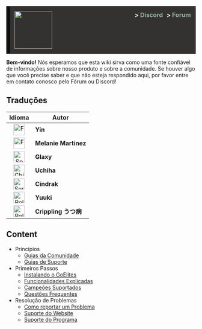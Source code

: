<style>
.good_announcement {
    background-color: #343131;
	border: 1px solid #0f0e0e;
	border-left: 10px solid #0f0e0e;
	font-size: 16px;
	margin-bottom: 12px;
	text-align: left; 
	padding: 12px; 
	color: white;
}
a.header_link {
	display: inline;
	float: right;
	margin-left: 10px;
	font-size: 16px;
	font-weight: bold;
	text-decoration: none;
	color: #97b3a6;
}
a.header_link:hover {
	text-decoration:none;
	color: #fcfcfc;
}
a.header_link:visited {
	text-decoration:none;
}
a.header_link span {
	color: #fcfcfc;
}
</style>

<div class="good_announcement"> 
    <img src="https://s.put.re/hzytMBa.png" style="width: 100px;">
    <a class="header_link" href="https://goelites.net"><span>></span> Forum</a>
    <a class="header_link" href="https://discord.gg/m7RctYk"><span>></span> Discord</a>
</div>

**Bem-vindo!** Nós esperamos que esta wiki sirva como uma fonte confiável de informações sobre nosso produto e sobre a comunidade. Se houver algo que você precise saber e que não esteja respondido aqui, por favor entre em contato conosco pelo Fórum ou Discord!

## Traduções

| Idioma | Autor |
|:--:|--|
| <a href="http://goeliteswiki.readthedocs.io/en/latest/"><img src="https://emojipedia-us.s3.amazonaws.com/thumbs/120/apple/118/flag-for-united-states_1f1fa-1f1f8.png" alt="French" style="width: 30px;"/></a> | **Yin** |
| <a href="http://goeliteswiki.readthedocs.io/fr/latest/"><img src="https://emojipedia-us.s3.amazonaws.com/thumbs/120/apple/118/flag-for-france_1f1eb-1f1f7.png" alt="French" style="width: 30px;"/></a> | **Melanie Martinez** |
| <a href="http://goeliteswiki.readthedocs.io/es/latest/"><img src="https://emojipedia-us.s3.amazonaws.com/thumbs/120/apple/118/flag-for-spain_1f1ea-1f1f8.png" alt="Spain" style="width: 30px;"/></a> | **Glaxy** |
| <a href="http://goeliteswiki.readthedocs.io/zh/latest/"><img src="https://emojipedia-us.s3.amazonaws.com/thumbs/120/apple/118/flag-for-china_1f1e8-1f1f3.png" alt="China" style="width: 30px;"/></a> | **Uchiha** |
| <a href="http://goeliteswiki.readthedocs.io/sr/latest/"><img src="https://emojipedia-us.s3.amazonaws.com/thumbs/120/apple/118/flag-for-serbia_1f1f7-1f1f8.png" alt="Serbia" style="width: 30px;"/></a> | **Cindrak** |
| <a href="http://goeliteswiki.readthedocs.io/pl/latest/"><img src="https://emojipedia-us.s3.amazonaws.com/thumbs/120/apple/118/flag-for-poland_1f1f5-1f1f1.png" alt="Poland" style="width: 30px;"/></a> | **Yuuki** |
| <a href="http://goeliteswiki.readthedocs.io/pl/latest/"><img src="https://emojipedia-us.s3.amazonaws.com/thumbs/160/apple/118/flag-for-brazil_1f1e7-1f1f7.png" alt="Poland" style="width: 30px;"/></a> | **Crippling うつ病** |


## Content
- Princípios
	- [Guias da Comunidade](CommunityPrinciples/CommunityGuidelines.md)
	- [Guias de Suporte](CommunityPrinciples/SupportGuidelines.md)
- Primeiros Passos
	- [Instalando o GoElites](GettingStarted/Installation.md)
	- [Funcionalidades Explicadas](GettingStarted/Features.md)
	- [Campeões Suportados](GettingStarted/SupportedChampions.md)
	- [Questões Frequentes](GettingStarted/FrequentlyAskedQuestions.md)
- Resolução de Problemas
	- [Como reportar um Problema](Troubleshooting/TroubleshootingReportGuide.md)
	- [Suporte do Website](Troubleshooting/WebsiteTroubleshooting.md)
	- [Suporte do Programa](Troubleshooting/ApplicationTroubleshooting.md)
